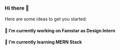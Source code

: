 ### Hi there 👋

Here are some ideas to get you started:

#### 🔭 I’m currently working on Famstar as Design Intern
#### 🌱 I’m currently learning MERN Stack 


